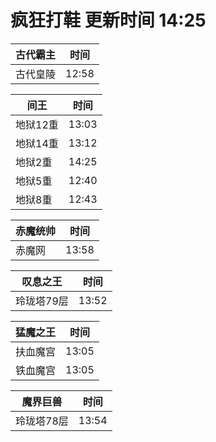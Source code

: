 # 疯狂打鞋 更新时间 14:25

| 古代霸主   | 时间    |
|--------|-------|
| 古代皇陵 | 12:58 |

| 间王   | 时间    |
|--------|-------|
| 地狱12重 | 13:03 |
| 地狱14重 | 13:12 |
| 地狱2重 | 14:25 |
| 地狱5重 | 12:40 |
| 地狱8重 | 12:43 |

| 赤魔统帅   | 时间    |
|--------|-------|
| 赤魔网 | 13:58 |

| 叹息之王   | 时间    |
|--------|-------|
| 玲珑塔79层 | 13:52 |

| 猛魔之王   | 时间    |
|--------|-------|
| 扶血魔宫 | 13:05 |
| 铁血魔宫 | 13:05 |

| 魔界巨兽   | 时间    |
|--------|-------|
| 玲珑塔78层 | 13:54 |